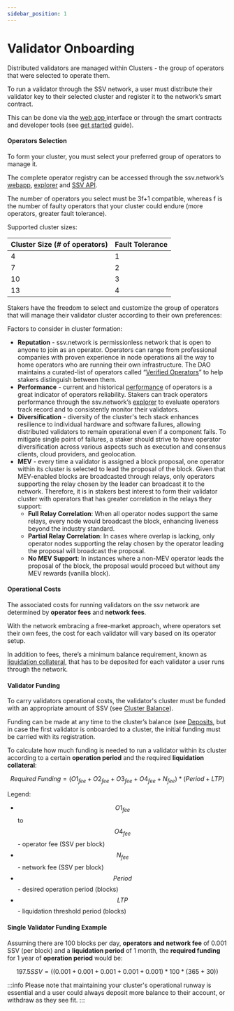 ```yaml
---
sidebar_position: 1
---
```


# Validator Onboarding

Distributed validators are managed within Clusters - the group of operators that were selected to operate them.

To run a validator through the SSV network, a user must distribute their validator key to their selected cluster and register it to the network’s smart contract.

This can be done via the [web app ](https://app.ssv.network/)interface or through the smart contracts and developer tools (see [get started](/developers/) guide).

#### Operators Selection <a href="#_jm9n7m464k0" id="_jm9n7m464k0"></a>

To form your cluster, you must select your preferred group of operators to manage it.

The complete operator registry can be accessed through the ssv.network’s [webapp](http://app.ssv.network), [explorer](http://explorer.ssv.network) and [SSV API](https://api.ssv.network/documentation/).

The number of operators you select must be 3f+1 compatible, whereas f is the number of faulty operators that your cluster could endure (more operators, greater fault tolerance).

Supported cluster sizes:

| **Cluster Size (# of operators)** | **Fault Tolerance** |
| --------------------------------- | ------------------- |
| 4                                 | 1                   |
| 7                                 | 2                   |
| 10                                | 3                   |
| 13                                | 4                   |

Stakers have the freedom to select and customize the group of operators that will manage their validator cluster according to their own preferences:

Factors to consider in cluster formation:

* **Reputation** - ssv.network is permissionless network that is open to anyone to join as an operator. Operators can range from professional companies with proven experience in node operations all the way to home operators who are running their own infrastructure. The DAO maintains a curated-list of operators called “[Verified Operators](/operators/operator-onboarding/verified-operators)” to help stakers distinguish between them.
* **Performance** -  current and historical [performance](../../learn/performance/) of operators is a great indicator of operators reliability. Stakers can track operators performance through the ssv.network’s [explorer](http://explorer.ssv.network) to evaluate operators track record and to consistently monitor their validators.
* **Diversification** - diversity of the cluster's tech stack enhances resilience to individual hardware and software failures, allowing distributed validators to remain operational even if a component fails. To mitigate single point of failures, a staker should strive to have operator diversification across various aspects such as execution and consensus clients, cloud providers, and geolocation.
* **MEV** - every time a validator is assigned a block proposal, one operator within its cluster is selected to lead the proposal of the block. Given that MEV-enabled blocks are broadcasted through relays, only operators supporting the relay chosen by the leader can broadcast it to the network. Therefore, it is in stakers best interest to form their validator cluster with operators that has greater correlation in the relays they support:
  * **Full Relay Correlation**: When all operator nodes support the same relays, every node would broadcast the block, enhancing liveness beyond the industry standard.
  * **Partial Relay Correlation**: In cases where overlap is lacking, only operator nodes supporting the relay chosen by the operator leading the proposal will broadcast the proposal.
  * **No MEV Support**: In instances where a non-MEV operator leads the proposal of the block, the proposal would proceed but without any MEV rewards (vanilla block).

#### Operational Costs <a href="#_jm9n7m464k0" id="_jm9n7m464k0"></a>

The associated costs for running validators on the ssv network are determined by **operator fees** and **network fees**.

With the network embracing a free-market approach, where operators set their own fees, the cost for each validator will vary based on its operator setup.

In addition to fees, there’s a minimum balance requirement, known as [liquidation collateral](../clusters/cluster-balance), that has to be deposited for each validator a user runs through the network.

#### Validator Funding <a href="#_kumpogh364aq" id="_kumpogh364aq"></a>

To carry validators operational costs, the validator's cluster must be funded with an appropriate amount of SSV (see [Cluster Balance](../clusters/cluster-balance.md)).

Funding can be made at any time to the cluster’s balance (see [Deposits](../clusters/cluster-balance), but in case the first validator is onboarded to a cluster, the initial funding must be carried with its registration.

To calculate how much funding is needed to run a validator within its cluster according to a certain **operation period** and the required **liquidation collateral**:

$$
Required\;Funding = (O1_{fee} + O2_{fee} + O3_{fee} + O4_{fee} + N_{fee}) * (Period + LTP)
$$

Legend:
* $$O1_{fee}$$ to $$O4_{fee}$$ - operator fee (SSV per block)
* $$N_{fee}$$ - network fee (SSV per block)
* $$Period$$ - desired operation period (blocks)
* $$LTP$$ - liquidation threshold period (blocks)

#### Single Validator Funding Example

Assuming there are 100 blocks per day, **operators and network fee** of 0.001 SSV (per block) and a **liquidation period** of 1 month, the **required funding** for 1 year of **operation period** would be:

$$
197.5 SSV = ((0.001 + 0.001 + 0.001 + 0.001 + 0.001) * 100 * (365+30))
$$

:::info
Please note that maintaining your cluster's operational runway is essential and a user could always deposit more balance to their account, or withdraw as they see fit.
:::

